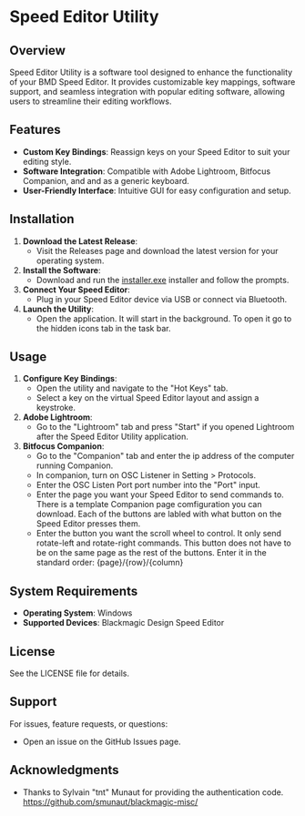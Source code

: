 # Speed Editor Utility

## Overview

Speed Editor Utility is a software tool designed to enhance the functionality of your BMD Speed Editor. It provides customizable key mappings, software support, and seamless integration with popular editing software, allowing users to streamline their editing workflows.

## Features

- **Custom Key Bindings**: Reassign keys on your Speed Editor to suit your editing style.
- **Software Integration**: Compatible with Adobe Lightroom, Bitfocus Companion, and and as a generic keyboard.
- **User-Friendly Interface**: Intuitive GUI for easy configuration and setup.

## Installation

1. **Download the Latest Release**:
   - Visit the Releases page and download the latest version for your operating system.
2. **Install the Software**:
   - Download and run the [installer.exe](https://github.com/mattgt933/speed-editor-utility/raw/main/dist/speed-editor-utility-installer.exe) installer and follow the prompts.
3. **Connect Your Speed Editor**:
   - Plug in your Speed Editor device via USB or connect via Bluetooth.
4. **Launch the Utility**:
   - Open the application. It will start in the background. To open it go to the hidden icons tab in the task bar.

## Usage

1. **Configure Key Bindings**:
   - Open the utility and navigate to the "Hot Keys" tab.
   - Select a key on the virtual Speed Editor layout and assign a keystroke.
2. **Adobe Lightroom**:
   - Go to the "Lightroom" tab and press "Start" if you opened Lightroom after the Speed Editor Utility application.
3. **Bitfocus Companion**:
   - Go to the "Companion" tab and enter the ip address of the computer running Companion.
   - In companion, turn on OSC Listener in Setting > Protocols.
   - Enter the OSC Listen Port port number into the "Port" input.
   - Enter the page you want your Speed Editor to send commands to. There is a template Companion page comfiguration you can download. Each of the buttons are labled with what button on the Speed Editor presses them.
   - Enter the button you want the scroll wheel to control. It only send rotate-left and rotate-right commands. This button does not have to be on the same page as the rest of the buttons. Enter it in the standard order: {page}/{row}/{column}


## System Requirements

- **Operating System**: Windows
- **Supported Devices**: Blackmagic Design Speed Editor


## License

See the LICENSE file for details.

## Support

For issues, feature requests, or questions:

- Open an issue on the GitHub Issues page.

## Acknowledgments

- Thanks to  Sylvain "tnt" Munaut for providing the authentication code. https://github.com/smunaut/blackmagic-misc/
